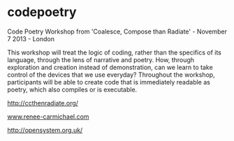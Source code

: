 codepoetry
==========

Code Poetry Workshop from 'Coalesce, Compose than Radiate' - November 7 2013 - London

This workshop will treat the logic of coding, rather than the specifics of its language, through the lens of 
narrative and poetry. How, through exploration and creation instead of demonstration, can we learn to take control 
of the devices that we use everyday? Throughout the workshop, participants will be able to create code that is 
immediately readable as poetry, which also compiles or is executable.

http://ccthenradiate.org/

www.renee-carmichael.com

http://opensystem.org.uk/
